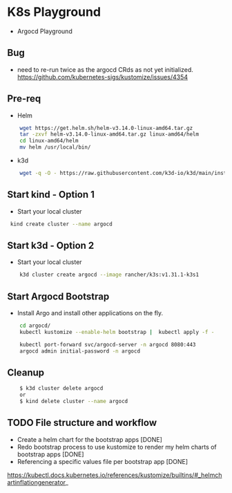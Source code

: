 # K8s Playground
- Argocd Playground


## Bug
- need to re-run twice as the argocd CRds as not yet initialized. 
https://github.com/kubernetes-sigs/kustomize/issues/4354


## Pre-req

- Helm
```sh
    wget https://get.helm.sh/helm-v3.14.0-linux-amd64.tar.gz
    tar -zxvf helm-v3.14.0-linux-amd64.tar.gz linux-amd64/helm
    cd linux-amd64/helm
    mv helm /usr/local/bin/
```

- k3d
```sh
    wget -q -O - https://raw.githubusercontent.com/k3d-io/k3d/main/install.sh | bash
```


## Start kind - Option 1
- Start your local cluster
```sh
 kind create cluster --name argocd
```


## Start k3d - Option 2

- Start your local cluster
```sh
    k3d cluster create argocd --image rancher/k3s:v1.31.1-k3s1
```


## Start Argocd Bootstrap

- Install Argo and install other applications on the fly.
```sh
    cd argocd/ 
    kubectl kustomize --enable-helm bootstrap |  kubectl apply -f -
```

```sh
    kubectl port-forward svc/argocd-server -n argocd 8080:443
    argocd admin initial-password -n argocd
```


## Cleanup


```sh
    $ k3d cluster delete argocd
    or
    $ kind delete cluster --name argocd
```


## TODO File structure and workflow

- Create a helm chart for the bootstrap apps [DONE]
- Redo bootstrap process to use kustomize to render my helm charts of bootstrap apps [DONE]
- Referencing a specific values file per bootstrap app [DONE]

https://kubectl.docs.kubernetes.io/references/kustomize/builtins/#_helmchartinflationgenerator_